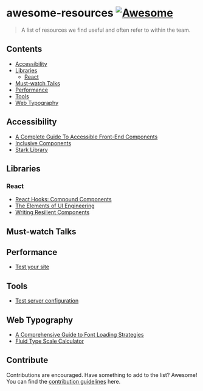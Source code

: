 # awesome-resources [![Awesome](https://awesome.re/badge.svg)](https://awesome.re)

> A list of resources we find useful and often refer to within the team.


## Contents

- [Accessibility](#accessibility)
- [Libraries](#libraries)
    - [React](#react)   
- [Must-watch Talks](#talks)
- [Performance](#performance)
- [Tools](#tools)
- [Web Typography](#typography)

## Accessibility

- [A Complete Guide To Accessible Front-End Components](https://www.smashingmagazine.com/2021/03/complete-guide-accessible-front-end-components/)
- [Inclusive Components](https://inclusive-components.design/)
- [Stark Library](https://www.getstark.co/library/)

## Libraries

### React

- [React Hooks: Compound Components](https://kentcdodds.com/blog/compound-components-with-react-hooks)
- [The Elements of UI Engineering](https://overreacted.io/the-elements-of-ui-engineering/)
- [Writing Resilient Components](https://overreacted.io/writing-resilient-components/)

## Must-watch Talks

## Performance
- [Test your site](https://web.dev/measure/)

## Tools
- [Test server configuration](https://internet.nl/)

## Web Typography

- [A Comprehensive Guide to Font Loading Strategies](https://www.zachleat.com/web/comprehensive-webfonts/)
- [Fluid Type Scale Calculator](https://utopia.fyi/type/calculator/)

## Contribute

Contributions are encouraged. Have something to add to the list? Awesome! You can find the [contribution guidelines](contributing.md) here.
